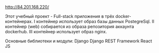 http://84.201.168.220/

Этот учебный проект - Full-stack приложения в трёх docker-контейнерах. I контейнер использует образ базы данных PostegreSql. II контейнер (web) собирается из образа репозитория аккаунта dockerhub. III контейнер использует образ nginx.

Основные библиотеки и модули:
Django
Django REST Framework
React JS
